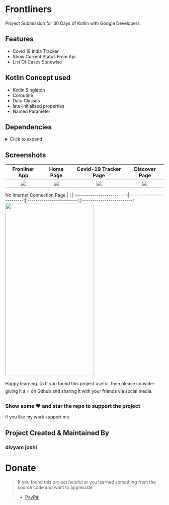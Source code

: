 # Frontliners
Project Submission  for 30 Days of Kotlin with Google Developers
## Features
* Covid 19 India Tracker 
* Show Current Status From Api
* List Of Cases Statewise
## Kotlin Concept used
* Kotlin Singleton
* Coroutine
* Data Classes
* late-initialized properties
* Named Parameter

## Dependencies
<details>
     <summary> Click to expand </summary>
     
    implementation("com.squareup.okhttp3:okhttp:4.7.2")
    implementation 'com.google.code.gson:gson:2.8.6'
    implementation 'org.jetbrains.kotlinx:kotlinx-coroutines-android:1.3.7'
    implementation 'androidx.swiperefreshlayout:swiperefreshlayout:1.0.0'
    implementation 'androidx.cardview:cardview:1.0.0'
    implementation 'androidx.recyclerview:recyclerview:1.1.0'
    implementation 'com.squareup.picasso:picasso:2.71828'
    implementation 'com.google.android.material:material:1.1.0'
    implementation 'com.flaviofaria:kenburnsview:1.0.7'
    implementation "com.airbnb.android:lottie:$lottieVersion"
</details>

## Screenshots

Fronliner App               |  Home Page               | Covid-19 Tracker Page               |  Discover Page
:-------------------------:|:-------------------------:|:-------------------------:|:-------------------------:
![](https://user-images.githubusercontent.com/24698014/83753594-31d49580-a688-11ea-83c4-a8eabc5505ca.png?raw=true)|![](https://user-images.githubusercontent.com/24698014/83753596-339e5900-a688-11ea-81e9-104b733f6988.png?raw=true)|![](https://user-images.githubusercontent.com/24698014/83753599-3600b300-a688-11ea-9b68-26620b73814b.png?raw=true)|![](https://user-images.githubusercontent.com/24698014/83753605-3a2cd080-a688-11ea-9047-dd201e884574.png?raw=true)|

No Internet Connection Page        |       |                | 
:-------------------------:|:-------------------------:|:-------------------------:|:-------------------------:
<img src="https://user-images.githubusercontent.com/24698014/83753605-3a2cd080-a688-11ea-9047-dd201e884574.png" width="280" height="550">




Happy learning. :+1:
If you found this project useful, then please consider giving it a :star: on Github and sharing it with your friends via social media.
### Show some :heart: and star the repo to support the project
if you like my work support me 
## Project Created & Maintained By

### divyam joshi
# Donate

> If you found this project helpful or you learned something from the source code and want to appreciate
>
> - [PayPal](https://paypal.me/divyamjoshi)
<br>

